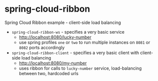 # spring-cloud-ribbon
Spring Cloud Ribbon example - client-side load balancing

* `spring-cloud-ribbon-ws` - specifies a very basic service
  * <http://localhost:8080/lucky-number>
  * use spring profiles `one` or `two` to run multiple instances on `8081` or `8082` ports accordingly
* `spring-cloud-ribbon-client` - specifies a very basic client with client-side load balancing
  * <http://localhost:8080/my-number>
  * uses ribbon for calls to `lucky-number` service, load-balancing between two, hardcoded urls